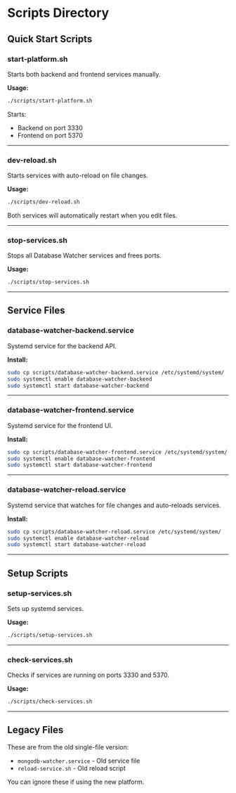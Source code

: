 # Scripts Directory

## Quick Start Scripts

### start-platform.sh
Starts both backend and frontend services manually.

**Usage:**
```bash
./scripts/start-platform.sh
```

Starts:
- Backend on port 3330
- Frontend on port 5370

---

### dev-reload.sh
Starts services with auto-reload on file changes.

**Usage:**
```bash
./scripts/dev-reload.sh
```

Both services will automatically restart when you edit files.

---

### stop-services.sh
Stops all Database Watcher services and frees ports.

**Usage:**
```bash
./scripts/stop-services.sh
```

---

## Service Files

### database-watcher-backend.service
Systemd service for the backend API.

**Install:**
```bash
sudo cp scripts/database-watcher-backend.service /etc/systemd/system/
sudo systemctl enable database-watcher-backend
sudo systemctl start database-watcher-backend
```

---

### database-watcher-frontend.service
Systemd service for the frontend UI.

**Install:**
```bash
sudo cp scripts/database-watcher-frontend.service /etc/systemd/system/
sudo systemctl enable database-watcher-frontend
sudo systemctl start database-watcher-frontend
```

---

### database-watcher-reload.service
Systemd service that watches for file changes and auto-reloads services.

**Install:**
```bash
sudo cp scripts/database-watcher-reload.service /etc/systemd/system/
sudo systemctl enable database-watcher-reload
sudo systemctl start database-watcher-reload
```

---

## Setup Scripts

### setup-services.sh
Sets up systemd services.

**Usage:**
```bash
./scripts/setup-services.sh
```

---

### check-services.sh
Checks if services are running on ports 3330 and 5370.

**Usage:**
```bash
./scripts/check-services.sh
```

---

## Legacy Files

These are from the old single-file version:

- `mongodb-watcher.service` - Old service file
- `reload-service.sh` - Old reload script

You can ignore these if using the new platform.
